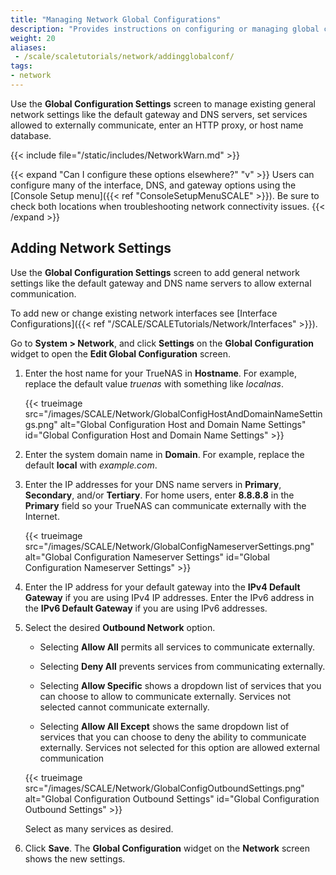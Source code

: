 ```yaml
---
title: "Managing Network Global Configurations"
description: "Provides instructions on configuring or managing global configuration settings."
weight: 20
aliases:
 - /scale/scaletutorials/network/addingglobalconf/
tags:
- network
---
```


Use the **Global Configuration Settings** screen to manage existing general network settings like the default gateway and DNS servers, set services allowed to externally communicate, enter an HTTP proxy, or host name database.

{{< include file="/static/includes/NetworkWarn.md" >}}

{{< expand "Can I configure these options elsewhere?" "v" >}}
Users can configure many of the interface, DNS, and gateway options using the [Console Setup menu]({{< ref "ConsoleSetupMenuSCALE" >}}).
Be sure to check both locations when troubleshooting network connectivity issues.
{{< /expand >}}

## Adding Network Settings

Use the **Global Configuration Settings** screen to add general network settings like the default gateway and DNS name servers to allow external communication.

To add new or change existing network interfaces see [Interface Configurations]({{< ref "/SCALE/SCALETutorials/Network/Interfaces" >}}).

Go to **System > Network**, and click **Settings** on the **Global Configuration** widget to open the **Edit Global Configuration** screen.

1. Enter the host name for your TrueNAS in **Hostname**. For example, replace the default value *truenas* with something like *localnas*.

   {{< trueimage src="/images/SCALE/Network/GlobalConfigHostAndDomainNameSettings.png" alt="Global Configuration Host and Domain Name Settings" id="Global Configuration Host and Domain Name Settings" >}}

2. Enter the system domain name in **Domain**. For example, replace the default **local** with *example.com*.

3. Enter the IP addresses for your DNS name servers in **Primary**, **Secondary**, and/or **Tertiary**.
   For home users, enter **8.8.8.8** in the **Primary** field so your TrueNAS can communicate externally with the Internet.

   {{< trueimage src="/images/SCALE/Network/GlobalConfigNameserverSettings.png" alt="Global Configuration Nameserver Settings" id="Global Configuration Nameserver Settings" >}}

4. Enter the IP address for your default gateway into the **IPv4 Default Gateway** if you are using IPv4 IP addresses.
   Enter the IPv6 address in the **IPv6 Default Gateway** if you are using IPv6 addresses.

5. Select the desired **Outbound Network** option.

   * Selecting **Allow All** permits all services to communicate externally.

   * Selecting **Deny All** prevents services from communicating externally.

   * Selecting **Allow Specific** shows a dropdown list of services that you can choose to allow to communicate externally.
     Services not selected cannot communicate externally.

   * Selecting **Allow All Except** shows the same dropdown list of services that you can choose to deny the ability to communicate externally.
     Services not selected for this option are allowed external communication

   {{< trueimage src="/images/SCALE/Network/GlobalConfigOutboundSettings.png" alt="Global Configuration Outbound Settings" id="Global Configuration Outbound Settings" >}}

   Select as many services as desired.
<!--   See [below](#setting-up-external-communication-for-services) for more information. commenting out until the list below is updated with more details -->

6. Click **Save**. The **Global Configuration** widget on the **Network** screen shows the new settings.

<!-- Commenting out this section until more information on what each service allows or requires, then use a snippet for this content in the UI ref and here.
## Setting Up External Communication for Services

Use the **Global Configuration Outbound Network** settings to add services for external communication capability.

These services use external communication:
* ACME DNS-Authenticators
* Anonymous usage statistics
* Catalog(s) information exchanges
* Cloud sync
* KMIP
* Mail (email service)
* Replication
* Rsync
* Support
* TrueCommand iX portal
* Updates
* VMWare snapshots

Select **Allow All** to permit all of the above services to communicate externally. This is the default setting.

Select **Deny All** to prevent all of the above services from communicating externally.

Select **Allow Specific** to permit external communication only for the services you select.
**Allow Specific** displays a **Services** dropdown list of selectable services.

Select **Allow All Except** to deny external communication for the services you select while allowing all other services.
**Allow All Except** displays a **Services** dropdown list of selectable services.

Click on all that apply. A checkmark displays next to a selected service, and these services display in the field separated by a comma (,).

Click **Save** when finished. -->
